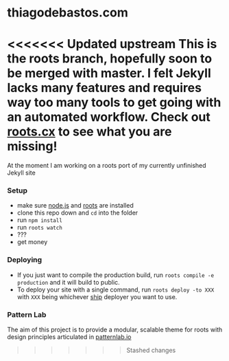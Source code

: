 # thiagodebastos.com

<<<<<<< Updated upstream
This is the roots branch, hopefully soon to be merged with master. I felt Jekyll lacks many features and requires way too many tools to get going with an automated workflow. Check out [roots.cx](http://roots.cx) to see what you are missing!
=======
At the moment I am working on a roots port of my currently unfinished
Jekyll site

### Setup

- make sure [node.js](http://nodejs.org) and [roots](http://roots.cx) are installed
- clone this repo down and `cd` into the folder
- run `npm install`
- run `roots watch`
- ???
- get money

### Deploying

- If you just want to compile the production build, run `roots compile -e production` and it will build to public.
- To deploy your site with a single command, run `roots deploy -to XXX` with `XXX` being whichever [ship](https://github.com/carrot/ship#usage) deployer you want to use.

### Pattern Lab
The aim of this project is to provide a modular, scalable theme for roots with design principles articulated in [patternlab.io](http://patternlab.io)
>>>>>>> Stashed changes

